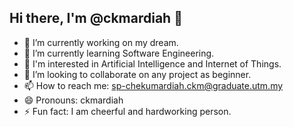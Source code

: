 ## Hi there, I'm @ckmardiah 👋
- 🔭 I’m currently working on my dream.
- 🌱 I’m currently learning Software Engineering.
- 👀 I'm interested in Artificial Intelligence and Internet of Things.
- 👯 I’m looking to collaborate on any project as beginner.
- 📫 How to reach me: sp-chekumardiah.ckm@graduate.utm.my
- 😄 Pronouns: ckmardiah
- ⚡ Fun fact: I am cheerful and hardworking person.

<!--
**ckmardiah/ckmardiah** is a ✨ _special_ ✨ repository because its `README.md` (this file) appears on your GitHub profile.
You can click the Preview link to take a look at your changes.
--->
